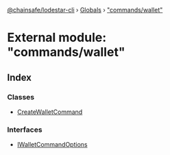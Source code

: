 [@chainsafe/lodestar-cli](../README.md) › [Globals](../globals.md) › ["commands/wallet"](_commands_wallet_.md)

# External module: "commands/wallet"

## Index

### Classes

* [CreateWalletCommand](../classes/_commands_wallet_.createwalletcommand.md)

### Interfaces

* [IWalletCommandOptions](../interfaces/_commands_wallet_.iwalletcommandoptions.md)
